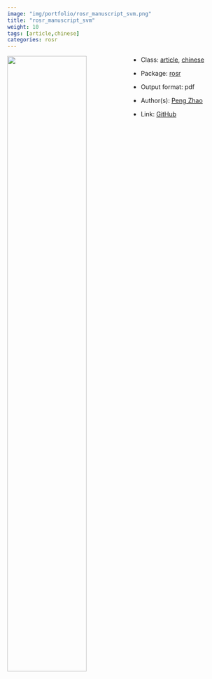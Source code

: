 ```yaml
---
image: "img/portfolio/rosr_manuscript_svm.png"
title: "rosr_manuscript_svm"
weight: 10
tags: [article,chinese]
categories: rosr
---
```




<!--more-->

<p><a href="../../img/portfolio/rosr_manuscript_svm.png"><img class = "jf-image-shadow" src="../../img/portfolio/rosr_manuscript_svm.png", width="60%"  align="left"></a></p>



- Class: [article](../../tags/article), [chinese](../../tags/chinese)
- Package: [rosr](rosr)
- Output format: pdf

- Author(s): [Peng Zhao](https://pzhao.org)
- Link: [GitHub](https://github.com/pzhaonet/rosr)



